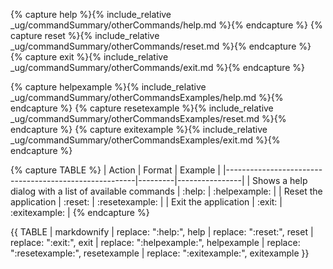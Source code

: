 <!-- markdownlint-disable-file first-line-h1 -->

<!-- ===== DECLARE VARIABLES ===== -->
<!-- markdownlint-disable -->
{% capture help %}{% include_relative _ug/commandSummary/otherCommands/help.md %}{% endcapture %}
{% capture reset %}{% include_relative _ug/commandSummary/otherCommands/reset.md %}{% endcapture %}
{% capture exit %}{% include_relative _ug/commandSummary/otherCommands/exit.md %}{% endcapture %}

{% capture helpexample %}{% include_relative _ug/commandSummary/otherCommandsExamples/help.md %}{% endcapture %}
{% capture resetexample %}{% include_relative _ug/commandSummary/otherCommandsExamples/reset.md %}{% endcapture %}
{% capture exitexample %}{% include_relative _ug/commandSummary/otherCommandsExamples/exit.md %}{% endcapture %}

<!-- markdownlint-restore -->

<!-- ===== CREATE TABLE FORMATTING IN NORMAL+ MARKDOWN ===== -->
<!-- WE USE :variable: FOR VALUES THAT ARE TO BE SUBSTITUTED -->
{% capture TABLE %}
| Action                                                | Format  |     Example    |
|-------------------------------------------------------|---------|----------------|
| Shows a help dialog with a list of available commands | :help:  | :helpexample:  |
| Reset the application                                 | :reset: | :resetexample: |
| Exit the application                                  | :exit:  | :exitexample:  |
{% endcapture %}

<!-- ===== RENDER THE ACTUAL TABLE ===== -->
{{ TABLE
  | markdownify
  | replace: ":help:", help
  | replace: ":reset:", reset
  | replace: ":exit:", exit
  | replace: ":helpexample:", helpexample
  | replace: ":resetexample:", resetexample
  | replace: ":exitexample:", exitexample
}}
